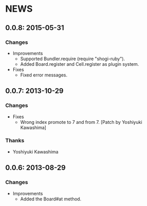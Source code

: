 # NEWS

## 0.0.8: 2015-05-31

### Changes

  * Improvements
    *  Supported Bundler.require (require "shogi-ruby").
    *  Added Board.register and Cell.register as plugin system.
  * Fixes
    *  Fixed error messages.

## 0.0.7: 2013-10-29

### Changes

  * Fixes
    * Wrong index promote to 7 and from 7.
      [Patch by Yoshiyuki Kawashima]

### Thanks

  * Yoshiyuki Kawashima

## 0.0.6: 2013-08-29

### Changes

  * Improvements
    * Added the Board#at method.
